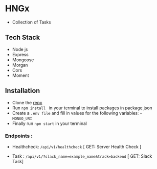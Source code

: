 # HNGx
- Collection of Tasks

## Tech Stack
- Node js
- Express
- Mongoose
- Morgan
- Cors
- Moment

## Installation
- Clone the [repo](https://github.com/nwachee/HNGx.git) 
- Run `npm install ` in your terminal to install packages in package.json
- Create a `.env file` and fill in values for the following variables: - `MONGO_URI`
- Finally run `npm start` in your terminal

### Endpoints : 
- Healthcheck: `/api/v1/healthcheck` 
    [ GET: Server Health Check ]

- Task : `/api/v1/?slack_name=example_name&track=backend`
    [ GET: Slack Task]